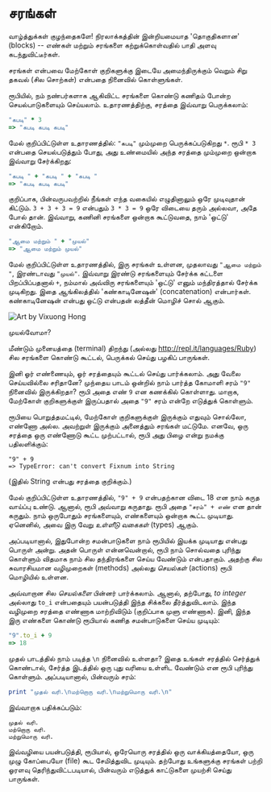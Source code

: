 # சரங்கள்


வாழ்த்துக்கள் குழந்தைகளே! நிரலாக்கத்தின் இன்றியமையாத 'தொகுதிகளான' (blocks) -- எண்கள் மற்றும் சரங்களை கற்றுக்கொள்வதில் பாதி அளவு கடந்துவிட்டீர்கள்.

சரங்கள் என்பவை மேற்கோள் குறிகளுக்கு இடையே அமைந்திருக்கும் வெறும் சிறு தகவல் (சில சொற்கள்) என்பதை நினைவில் கொள்ளுங்கள்.

ரூபியில், நம் நண்பர்களாக ஆகிவிட்ட சரங்களை கொண்டு கணிதம் போன்ற செயல்பாடுகளையும் செய்யலாம். உதாரணத்திற்கு, சரத்தை இவ்வாறு பெருக்கலாம்:

```ruby
"கபடி" * 3
=> "கபடி கபடி கபடி"
```

மேல் குறிப்பிட்டுள்ள உதாரணத்தில்: `"கபடி"` மும்முறை பெருக்கப்படுகிறது `*`. ரூபி `* 3` என்பதை செயல்படுத்தும் போது, அது உண்மையில் அந்த சரத்தை மும்முறை ஒன்றாக இவ்வாறு சேர்க்கிறது:

```ruby
"கபடி " + "கபடி " + "கபடி "
=> "கபடி கபடி கபடி"
```

குறிப்பாக, பின்வருபவற்றில் நீங்கள் எந்த வகையில் எழுதினாலும் ஒரே முடிவுதான் கிட்டும். `3 + 3 + 3 = 9` என்பதும் `3 * 3 = 9` ஒரே விடையை தரும் அல்லவா, அதே போல் தான். இவ்வாறு, கணினி சரங்களை ஒன்றாக கூட்டுவதை, நாம் 'ஒட்டு' என்கிறோம்.

```ruby
"ஆமை மற்றும் " + "முயல்"
=> "ஆமை மற்றும் முயல்"
```

மேல் குறிப்பிட்டுள்ள உதாரணத்தில், இரு சரங்கள் உள்ளன, முதலாவது `"ஆமை மற்றும் "`, இரண்டாவது `"முயல்"`. இவ்வாறு இரண்டு சரங்களையும் சேர்க்க கட்டளை பிறப்பிப்பதனால் `+`, நம்மால் அவ்விரு சரங்களையும் 'ஒட்டு' எனும் மந்திரத்தால் சேர்க்க முடிகிறது. இதை ஆங்கிலத்தில் 'கண்காடினேஷன்' (concatenation) என்பார்கள். கண்காடினேஷன் என்பது ஒட்டு என்பதன் லத்தீன் மொழிச் சொல் ஆகும்.

![Art by Vixuong Hong](http://rubykin.com/images/cat-dog.png)

முயல்வோமா?

மீண்டும் முனையத்தை (terminal) திறந்து (அல்லது http://repl.it/languages/Ruby) சில சரங்களை கொண்டு கூட்டல், பெருக்கல் செய்து பழகிப் பாருங்கள்.

இனி ஓர் எண்ணையும், ஓர் சரத்தையும் கூட்டல் செய்து பார்க்கலாம். அது வேலை செய்யவில்லை சரிதானே? முந்தைய பாடம் ஒன்றில் நாம் பார்த்த கோமாளி சரம் `"9"` நினைவில் இருக்கிறதா? ரூபி அதை எண் `9` என கணக்கில் கொள்ளாது. மாறாக, மேற்கோள் குறிகளுக்குள் இருப்பதால் அதை `"9"` சரம் என்றே எடுத்துக் கொள்ளும்.

ரூபியை பொறுத்தமட்டில், மேற்கோள் குறிகளுக்குள் இருக்கும் எதுவும் சொல்லோ, எண்ணோ அல்ல. அவற்றுள் இருக்கும் அனைத்தும் சரங்கள் மட்டுமே. எனவே, ஒரு சரத்தை ஒரு எண்ணோடு கூட்ட முற்பட்டால், ரூபி அது பிழை என்று நமக்கு பதிலளிக்கும்:

```
"9" + 9
=> TypeError: can't convert Fixnum into String
```
(இதில் String என்பது சரத்தை குறிக்கும்.)

மேல் குறிப்பிட்டுள்ள உதாரணத்தில், `"9" + 9` என்பதற்கான விடை 18 என நாம் கருத வாய்ப்பு உண்டு. ஆனால், ரூபி அவ்வாறு கருதாது. ரூபி அதை `"சரம்" + எண்` என தான் கருதும். நாம் ஒருபோதும் சரங்களையும், எண்களையும் ஒன்றாக கூட்ட முடியாது. ஏனெனில், அவை இரு வேறு _உள்ளீடு வகைகள்_ (types) ஆகும்.

அப்படியானால், இதுபோன்ற சமன்பாடுகளை நாம் ரூபியில் இயக்க முடியாது என்பது பொருள் அன்று. அதன் பொருள் என்னவென்றால், ரூபி நாம் சொல்வதை புரிந்து கொள்ளும் விதமாக நாம் சில தந்திரங்களை செய்ய வேண்டும் என்பதாகும். அதற்கு சில சுவாரசியமான வழிமுறைகள் (methods) அல்லது _செயல்கள்_ (actions) ரூபி மொழியில் உள்ளன.

அவ்வாறான சில _செயல்களை_ பின்னர் பார்க்கலாம். ஆனால், தற்போது, _to integer_ அல்லாது `to_i` என்பதையும் பயன்படுத்தி இந்த சிக்கலை தீர்த்துவிடலாம். இந்த வழிமுறை சரத்தை எண்ணாக மாற்றிவிடும் (குறிப்பாக முளு எண்ணாக). இனி, இந்த இரு எண்களை கொண்டு ரூபியால் கணித சமன்பாடுகளை செய்ய முடியும்:

```ruby
"9".to_i + 9
=> 18
```

முதல் பாடத்தில் நாம் படித்த `\n` நினைவில் உள்ளதா? இதை உங்கள் சரத்தில் செர்த்துக் கொண்டால், சேர்த்த இடத்தில் ஒரு புது வரியை உள்ளிட வேண்டும் என ரூபி புரிந்து கொள்ளும். அப்படியானால், பின்வரும் சரம்:

```ruby
print "முதல் வரி.\nமற்றொரு வரி.\nமற்றுமொரு வரி.\n"
```
இவ்வாறாக பதிக்கப்படும்:

```
முதல் வரி.
மற்றொரு வரி.
மற்றுமொரு வரி.
```

இவ்வழியை பயன்படுத்தி, ரூபியால், ஒரேயொரு சரத்தில் ஒரு வாக்கியத்தையோ, ஒரு முழு கோப்பையோ (file) கூட சேமித்துவிட முடியும். தற்போது உங்களுக்கு சரங்கள் பற்றி ஓரளவு தெரிந்துவிட்டபடியால், பின்வரும் எடுத்துக் காட்டுகளை முயற்சி செய்து பாருங்கள்.

<div style="height:30px;"></div>
